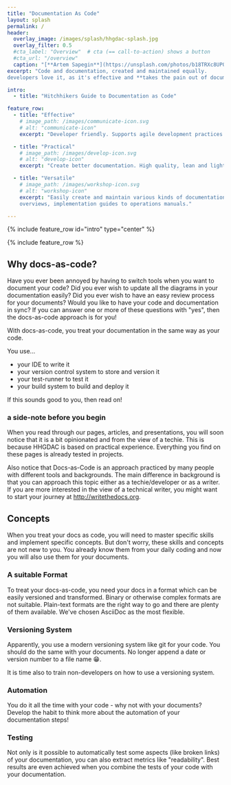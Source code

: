 ```yaml
---
title: "Documentation As Code"
layout: splash
permalink: /
header:
  overlay_image: /images/splash/hhgdac-splash.jpg
  overlay_filter: 0.5
  #cta_label: "Overview"  # cta (== call-to-action) shows a button
  #cta_url: "/overview"
  caption: "[**Artem Sapegin**](https://unsplash.com/photos/b18TRXc8UPQ)"
excerpt: "Code and documentation, created and maintained equally.
developers love it, as it's effective and **takes the pain out of documentation**."

intro:
  - title: "Hitchhikers Guide to Documentation as Code"

feature_row:
  - title: "Effective"
    # image_path: /images/communicate-icon.svg
    # alt: "communicate-icon"
    excerpt: "Developer friendly. Supports agile development practices. Based upon AsciiDoctor."

  - title: "Practical"
    # image_path: /images/develop-icon.svg
    # alt: "develop-icon"
    excerpt: "Create better documentation. High quality, lean and lightweight."

  - title: "Versatile"
    # image_path: /images/workshop-icon.svg
    # alt: "workshop-icon"
    excerpt: "Easily create and maintain various kinds of documentation, from architecture
    overviews, implementation guides to operations manuals."

---
```



{% include feature_row id="intro" type="center" %}

{% include feature_row %}

## Why docs-as-code?

Have you ever been annoyed by having to switch tools when you want to document your code?
Did you ever wish to update all the diagrams in your documentation easily?
Did you ever wish to have an easy review process for your documents?
Would you like to have your code and documentation in sync?
If you can answer one or more of these questions with "yes", then the docs-as-code approach is for you!

With docs-as-code, you treat your documentation in the same way as your code. 

You use... 

* your  IDE to write it
* your version control system to store and version it 
* your test-runner to test it
* your build system to build and deploy it

If this sounds good to you, then read on!

### a side-note before you begin

When you read through our pages, articles, and presentations, you will soon notice that it is a bit opinionated and from the view of a techie.
This is because HHGDAC is based on practical experience. 
Everything you find on these pages is already tested in projects.

Also notice that Docs-as-Code is an approach practiced by many people with different tools and backgrounds. 
The main difference in background is that you can approach this topic either as a techie/developer or as a writer.
If you are more interested in the view of a technical writer, you might want to start your journey at http://writethedocs.org.
 
## Concepts

When you treat your docs as code, you will need to master specific skills and implement specific concepts. But don't worry, these skills and concepts are not new to you. You already know them from your daily coding and now you will also use them for your documents.

### A suitable Format

To treat your docs-as-code, you need your docs in a format which can be easily versioned and transformed.
Binary or otherwise complex formats are not suitable.
Plain-text formats are the right way to go and there are plenty of them available.
We've chosen AsciiDoc as the most flexible.

### Versioning System

Apparently, you use a modern versioning system like git for your code.
You should do the same with your documents.
No longer append a date or version number to a file name 😁.

It is time also to train non-developers on how to use a versioning system.

### Automation

You do it all the time with your code - why not with your documents?
Develop the habit to think more about the automation of your documentation steps!

### Testing 

Not only is it possible to automatically test some aspects (like broken links) of your documentation, you can also extract metrics like "readability".
Best results are even achieved when you combine the tests of your code with your documentation.


